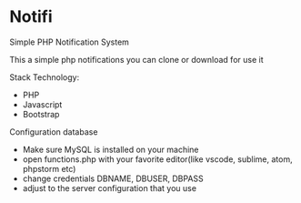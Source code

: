 # Notifi
Simple PHP Notification System 

This a simple php notifications 
you can clone or download for use it

Stack Technology:
- PHP
- Javascript
- Bootstrap

Configuration database
- Make sure MySQL is installed on your machine
- open functions.php with your favorite editor(like vscode, sublime, atom, phpstorm etc)
- change credentials DBNAME, DBUSER, DBPASS
- adjust to the server configuration that you use
